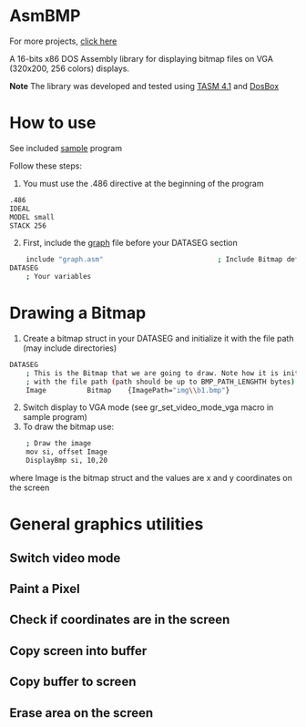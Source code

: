# AsmBMP
For more projects, [click here](http://odedc.net)

A 16-bits x86 DOS Assembly library for displaying bitmap files on VGA (320x200, 256 colors) displays.

**Note** The library was developed and tested using [TASM 4.1](https://sourceforge.net/projects/guitasm8086/files/) and [DosBox](https://www.dosbox.com/)

# How to use
See included [sample](sample.asm) program

Follow these steps:
1. You must use the .486 directive at the beginning of the program
```sh
.486
IDEAL
MODEL small
STACK 256
```
2. First, include the [graph](graph.asm) file before your DATASEG section
```sh
    include "graph.asm"                            ; Include Bitmap definitions
DATASEG
    ; Your variables
```

# Drawing a Bitmap

1. Create a bitmap struct in your DATASEG and initialize it with the file path (may include directories)
```sh
DATASEG
    ; This is the Bitmap that we are going to draw. Note how it is initialized
    ; with the file path (path should be up to BMP_PATH_LENGHTH bytes)
    Image          Bitmap    {ImagePath="img\\b1.bmp"}
```
2. Switch display to VGA mode (see gr_set_video_mode_vga macro in sample program)
3. To draw the bitmap use:
```sh
    ; Draw the image
    mov si, offset Image
    DisplayBmp si, 10,20
```
where Image is the bitmap struct and the values are x and y coordinates on the screen


# General graphics utilities

## Switch video mode

## Paint a Pixel

## Check if coordinates are in the screen

## Copy screen into buffer

## Copy buffer to screen

## Erase area on the screen


